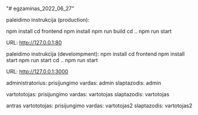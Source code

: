 "# egzaminas_2022_06_27" 

paleidimo instrukcija (production):

npm install
cd frontend
npm install
npm run build
cd ..
npm run start
 
URL:
http://127.0.0.1:80
 
paleidimo instrukcija (develompment):
npm install
cd frontend
npm install
start npm run start
cd ..
npm run start
 
URL:
http://127.0.0.1:3000
 
administratorius:
    prisijungimo vardas:
    admin
    slaptazodis:
    admin
 
vartototojas:
    prisijungimo vardas:
    vartotojas
    slaptazodis:
    vartotojas

antras vartototojas:
    prisijungimo vardas:
    vartotojas2
    slaptazodis:
    vartotojas2
